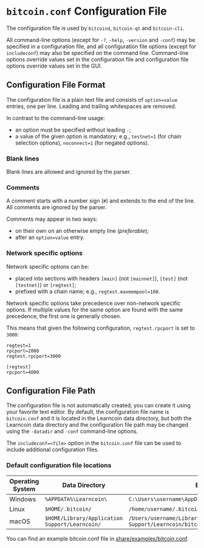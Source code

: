 # `bitcoin.conf` Configuration File

The configuration file is used by `bitcoind`, `bitcoin-qt` and `bitcoin-cli`.

All command-line options (except for `-?`, `-help`, `-version` and `-conf`) may be specified in a configuration file, and all configuration file options (except for `includeconf`) may also be specified on the command line. Command-line options override values set in the configuration file and configuration file options override values set in the GUI.

## Configuration File Format

The configuration file is a plain text file and consists of `option=value` entries, one per line. Leading and trailing whitespaces are removed.

In contrast to the command-line usage:
- an option must be specified without leading `-`;
- a value of the given option is mandatory; e.g., `testnet=1` (for chain selection options), `noconnect=1` (for negated options).

### Blank lines

Blank lines are allowed and ignored by the parser.

### Comments

A comment starts with a number sign (`#`) and extends to the end of the line. All comments are ignored by the parser.

Comments may appear in two ways:
- on their own on an otherwise empty line (_preferable_);
- after an `option=value` entry.

### Network specific options

Network specific options can be:
- placed into sections with headers `[main]` (not `[mainnet]`), `[test]` (not `[testnet]`) or `[regtest]`;
- prefixed with a chain name; e.g., `regtest.maxmempool=100`.

Network specific options take precedence over non-network specific options.
If multiple values for the same option are found with the same precedence, the
first one is generally chosen.

This means that given the following configuration, `regtest.rpcport` is set to `3000`:

```
regtest=1
rpcport=2000
regtest.rpcport=3000

[regtest]
rpcport=4000
```

## Configuration File Path

The configuration file is not automatically created; you can create it using your favorite text editor. By default, the configuration file name is `bitcoin.conf` and it is located in the Learncoin data directory, but both the Learncoin data directory and the configuration file path may be changed using the `-datadir` and `-conf` command-line options.

The `includeconf=<file>` option in the `bitcoin.conf` file can be used to include additional configuration files.

### Default configuration file locations

Operating System | Data Directory | Example Path
-- | -- | --
Windows | `%APPDATA%\Learncoin\` | `C:\Users\username\AppData\Roaming\Learncoin\bitcoin.conf`
Linux | `$HOME/.bitcoin/` | `/home/username/.bitcoin/bitcoin.conf`
macOS | `$HOME/Library/Application Support/Learncoin/` | `/Users/username/Library/Application Support/Learncoin/bitcoin.conf`

You can find an example bitcoin.conf file in [share/examples/bitcoin.conf](../share/examples/bitcoin.conf).
